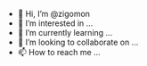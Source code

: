 - 👋 Hi, I’m @zigomon
- 👀 I’m interested in ...
- 🌱 I’m currently learning ...
- 💞️ I’m looking to collaborate on ...
- 📫 How to reach me ...

<!---
zigomon/zigomon is a ✨ special ✨ repository because its `README.md` (this file) appears on your GitHub profile.
You can click the Preview link to take a look at your changes.
--->
